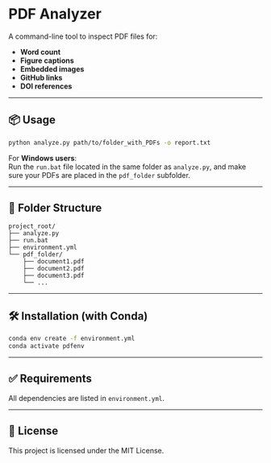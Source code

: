 # PDF Analyzer

A command-line tool to inspect PDF files for:

- **Word count**
- **Figure captions**
- **Embedded images**
- **GitHub links**
- **DOI references**

---

## 📦 Usage

```bash
python analyze.py path/to/folder_with_PDFs -o report.txt
```

For **Windows users**:  
Run the `run.bat` file located in the same folder as `analyze.py`, and make sure your PDFs are placed in the `pdf_folder` subfolder.

---

## 📁 Folder Structure

```
project_root/
├── analyze.py
├── run.bat
├── environment.yml
└── pdf_folder/
    ├── document1.pdf
    ├── document2.pdf
    ├── document3.pdf
    └── ...
```

---

## 🛠️ Installation (with Conda)

```bash
conda env create -f environment.yml
conda activate pdfenv
```

---

## ✅ Requirements

All dependencies are listed in `environment.yml`.

---

## 📄 License

This project is licensed under the MIT License.
